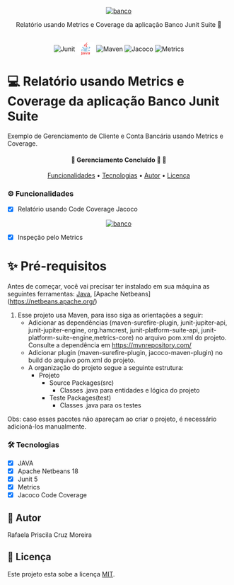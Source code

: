 <p align="center">
  <a href="https://unform.dev">
    <img src="https://github.com/GQS-2023/BancoJunit/assets/45953979/5f26de80-b7fa-4f30-8946-74531d8a6da9" height="150" width="175" alt="banco" />
  </a>
</p>

<p align="center">Relatório usando Metrics e Coverage da aplicação Banco Junit Suite 🚀</p>

<div align="center" style="display: inline_block"><br>
  <img align="center" alt="Junit" height="30" width="40" src="">
  <img align="center" alt="Java" height="30" width="40" src="https://github.com/devicons/devicon/blob/master/icons/java/java-original-wordmark.svg">
  <img align="center" alt="Maven" height="30" width="40" src="https://upload.wikimedia.org/wikipedia/commons/5/52/Apache_Maven_logo.svg">
  <img align="center" alt="Jacoco" height="30" width="40" src="">
  <img align="center" alt="Metrics" height="30" width="40" src="">
</div>

# 💻 Relatório usando Metrics e Coverage da aplicação Banco Junit Suite

<p> Exemplo de Gerenciamento de Cliente e Conta Bancária usando Metrics e Coverage.</p>

<h4 align="center"> 
	🚧  Gerenciamento Concluído 🚀 🚧
</h4>

<p align="center">
 <a href="#-funcionalidades">Funcionalidades</a> •
 <a href="#-tecnologias">Tecnologias</a> • 
 <a href="#-autor">Autor</a> • 
 <a href="#user-content--licença">Licença</a>
</p>


### ⚙️ Funcionalidades

- [x] Relatório usando Code Coverage Jacoco

<p align="center">
  <a href="https://unform.dev">
    <img src="https://github.com/GQS-2023/BancoJunitSuiteMetricsCoverage/assets/45953979/1e2b69a4-b37a-4450-9f11-849318824234" height="150" width="175" alt="banco" />
  </a>
</p>
      
- [x] Inspeção pelo Metrics 


# ✨ Pré-requisitos

Antes de começar, você vai precisar ter instalado em sua máquina as seguintes ferramentas:
[Java](https://www.oracle.com/br/java/technologies/downloads/), [Apache Netbeans] (https://netbeans.apache.org/) 
1. Esse projeto usa Maven, para isso siga as orientações a seguir:
   - Adicionar as dependências (maven-surefire-plugin, junit-jupiter-api, junit-jupiter-engine, org.hamcrest, junit-platform-suite-api, junit-platform-suite-engine,metrics-core) no arquivo pom.xml do projeto. Consulte a dependência em https://mvnrepository.com/
   - Adicionar plugin (maven-surefire-plugin, jacoco-maven-plugin) no build do arquivo pom.xml do projeto. 
   - A organização do projeto segue a seguinte estrutura:
     - Projeto
       - Source Packages(src)
         - Classes .java para entidades e lógica do projeto
       - Teste Packages(test)
         - Classes .java para os testes
           
  Obs: caso esses pacotes não apareçam ao criar o projeto, é necessário adicioná-los manualmente.  

### 🛠 Tecnologias
- [x] JAVA
- [x] Apache Netbeans 18 
- [x] Junit 5
- [x] Metrics
- [x] Jacoco Code Coverage  

## 🦸 Autor

Rafaela Priscila Cruz Moreira

## 📝 Licença

Este projeto esta sobe a licença [MIT](./LICENSE).



